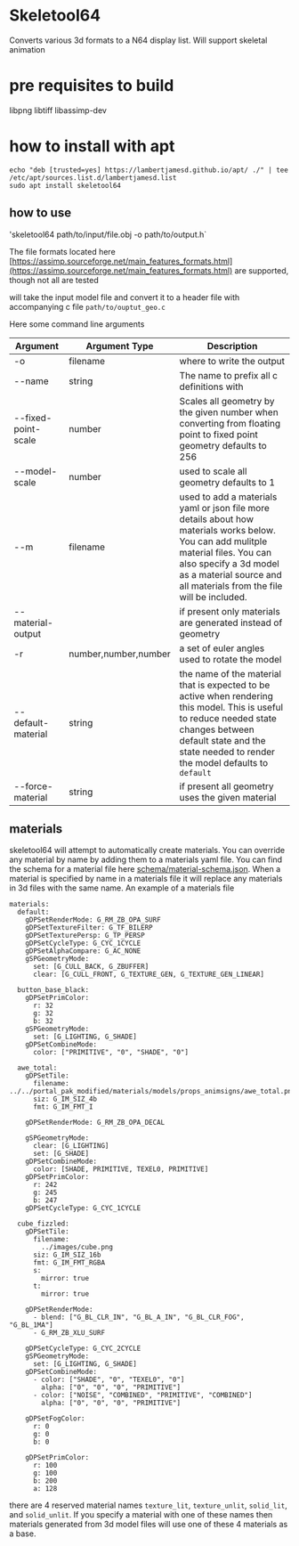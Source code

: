 # Skeletool64

Converts various 3d formats to a N64 display list. Will support skeletal animation

# pre requisites to build

libpng libtiff libassimp-dev

# how to install with apt

```
echo "deb [trusted=yes] https://lambertjamesd.github.io/apt/ ./" | tee /etc/apt/sources.list.d/lambertjamesd.list
sudo apt install skeletool64
```

## how to use

'skeletool64 path/to/input/file.obj -o path/to/output.h`

The file formats located here [https://assimp.sourceforge.net/main_features_formats.html](https://assimp.sourceforge.net/main_features_formats.html) are supported, though not all are tested

will take the input model file and convert it to a header file with accompanying c file  `path/to/ouptut_geo.c`

Here some command line arguments

| Argument | Argument Type | Description |
|----------|--------|-------------|
| -o       | filename | where to write the output |
| --name   | string | The name to prefix all c definitions with |
| --fixed-point-scale | number | Scales all geometry by the given number when converting from floating point to fixed point geometry defaults to 256 |
| --model-scale | number | used to scale all geometry defaults to 1 |
| --m | filename | used to add a materials yaml or json file more details about how materials works below. You can add mulitple material files. You can also specify a 3d model as a material source and all materials from the file will be included. |
| --material-output | | if present only materials are generated instead of geometry |
| -r | number,number,number | a set of euler angles used to rotate the model |
| --default-material | string | the name of the material that is expected to be active when rendering this model. This is useful to reduce needed state changes between default state and the state needed to render the model defaults to `default` | 
| --force-material | string | if present all geometry uses the given material |

## materials 

skeletool64 will attempt to automatically create materials. You can override any material by name by adding them to a materials yaml file. You can find the schema for a material file here [schema/material-schema.json](schema/material-schema.json). When a material is specified by name in a materials file it will replace any materials in 3d files with the same name. An example of a materials file

```
materials:
  default:
    gDPSetRenderMode: G_RM_ZB_OPA_SURF
    gDPSetTextureFilter: G_TF_BILERP
    gDPSetTexturePersp: G_TP_PERSP
    gDPSetCycleType: G_CYC_1CYCLE
    gDPSetAlphaCompare: G_AC_NONE
    gSPGeometryMode:
      set: [G_CULL_BACK, G_ZBUFFER]
      clear: [G_CULL_FRONT, G_TEXTURE_GEN, G_TEXTURE_GEN_LINEAR]

  button_base_black:
    gDPSetPrimColor:
      r: 32
      g: 32
      b: 32
    gSPGeometryMode:
      set: [G_LIGHTING, G_SHADE]
    gDPSetCombineMode: 
      color: ["PRIMITIVE", "0", "SHADE", "0"]

  awe_total:
    gDPSetTile: 
      filename: ../../portal_pak_modified/materials/models/props_animsigns/awe_total.png
      siz: G_IM_SIZ_4b
      fmt: G_IM_FMT_I

    gDPSetRenderMode: G_RM_ZB_OPA_DECAL
        
    gSPGeometryMode:
      clear: [G_LIGHTING]
      set: [G_SHADE]
    gDPSetCombineMode:
      color: [SHADE, PRIMITIVE, TEXEL0, PRIMITIVE]
    gDPSetPrimColor:
      r: 242
      g: 245
      b: 247
    gDPSetCycleType: G_CYC_1CYCLE

  cube_fizzled:
    gDPSetTile: 
      filename:
        ../images/cube.png
      siz: G_IM_SIZ_16b
      fmt: G_IM_FMT_RGBA
      s:
        mirror: true
      t:
        mirror: true

    gDPSetRenderMode: 
      - blend: ["G_BL_CLR_IN", "G_BL_A_IN", "G_BL_CLR_FOG", "G_BL_1MA"]
      - G_RM_ZB_XLU_SURF

    gDPSetCycleType: G_CYC_2CYCLE
    gSPGeometryMode:
      set: [G_LIGHTING, G_SHADE]
    gDPSetCombineMode: 
      - color: ["SHADE", "0", "TEXEL0", "0"]
        alpha: ["0", "0", "0", "PRIMITIVE"]
      - color: ["NOISE", "COMBINED", "PRIMITIVE", "COMBINED"]
        alpha: ["0", "0", "0", "PRIMITIVE"]

    gDPSetFogColor:
      r: 0
      g: 0
      b: 0

    gDPSetPrimColor:
      r: 100
      g: 100
      b: 200
      a: 128
```

there are 4 reserved material names `texture_lit`, `texture_unlit`, `solid_lit`, and `solid_unlit`. If you specify a material with one of these names then materials generated from 3d model files will use one of these 4 materials as a base.